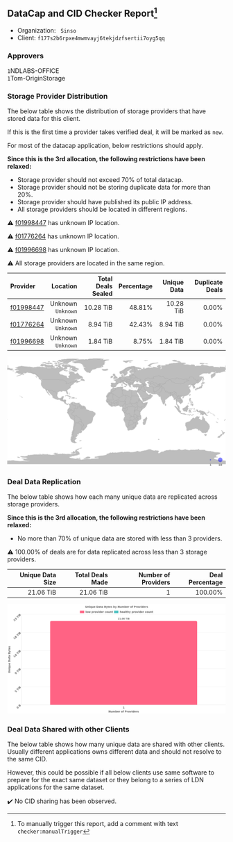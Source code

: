 ## DataCap and CID Checker Report[^1]
 - Organization: ` Sinso`
 - Client: `f177s2b6rpxe4mwmvayj6tekjdzfsertii7oyg5qq`
### Approvers
`1`NDLABS-OFFICE<br/>`1`Tom-OriginStorage

### Storage Provider Distribution
The below table shows the distribution of storage providers that have stored data for this client.

If this is the first time a provider takes verified deal, it will be marked as `new`.

For most of the datacap application, below restrictions should apply.

**Since this is the 3rd allocation, the following restrictions have been relaxed:**
 - Storage provider should not exceed 70% of total datacap.
 - Storage provider should not be storing duplicate data for more than 20%.
 - Storage provider should have published its public IP address.
 - All storage providers should be located in different regions.

⚠️ [f01998447](https://filfox.info/en/address/f01998447) has unknown IP location.

⚠️ [f01776264](https://filfox.info/en/address/f01776264) has unknown IP location.

⚠️ [f01996698](https://filfox.info/en/address/f01996698) has unknown IP location.

⚠️ All storage providers are located in the same region.

| Provider                                              |              Location | Total Deals Sealed | Percentage | Unique Data | Duplicate Deals |
| :---------------------------------------------------- | --------------------: | -----------------: | ---------: | ----------: | --------------: |
| [f01998447](https://filfox.info/en/address/f01998447) | Unknown<br/>`Unknown` |          10.28 TiB |     48.81% |   10.28 TiB |           0.00% |
| [f01776264](https://filfox.info/en/address/f01776264) | Unknown<br/>`Unknown` |           8.94 TiB |     42.43% |    8.94 TiB |           0.00% |
| [f01996698](https://filfox.info/en/address/f01996698) | Unknown<br/>`Unknown` |           1.84 TiB |      8.75% |    1.84 TiB |           0.00% |

![Provider Distribution](https://raw.githubusercontent.com/data-preservation-programs/filplus-checker-assets/main/filecoin-project/filecoin-plus-large-datasets/issues/1092/1672104992481.png)
### Deal Data Replication
The below table shows how each many unique data are replicated across storage providers.

**Since this is the 3rd allocation, the following restrictions have been relaxed:**
- No more than 70% of unique data are stored with less than 3 providers.

⚠️ 100.00% of deals are for data replicated across less than 3 storage providers.

| Unique Data Size | Total Deals Made | Number of Providers | Deal Percentage |
| ---------------: | ---------------: | ------------------: | --------------: |
|        21.06 TiB |        21.06 TiB |                   1 |         100.00% |

![Replication Distribution](https://raw.githubusercontent.com/data-preservation-programs/filplus-checker-assets/main/filecoin-project/filecoin-plus-large-datasets/issues/1092/1672104993422.png)
### Deal Data Shared with other Clients
The below table shows how many unique data are shared with other clients.
Usually different applications owns different data and should not resolve to the same CID.

However, this could be possible if all below clients use same software to prepare for the exact same dataset or they belong to a series of LDN applications for the same dataset.

✔️ No CID sharing has been observed.

[^1]: To manually trigger this report, add a comment with text `checker:manualTrigger`
